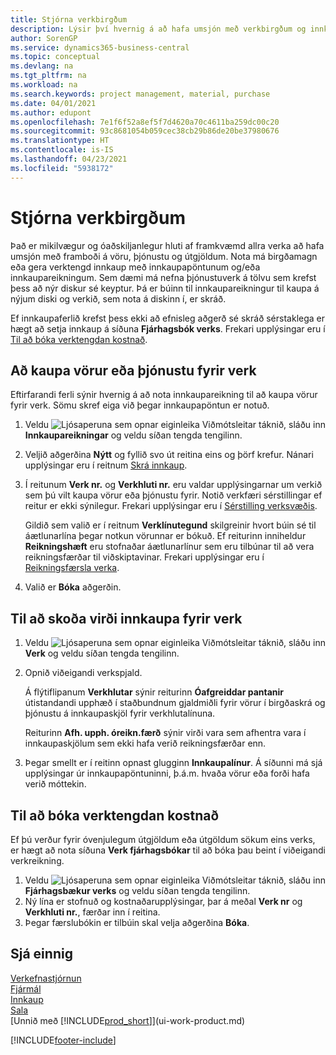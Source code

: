 ```yaml
---
title: Stjórna verkbirgðum
description: Lýsir því hvernig á að hafa umsjón með verkbirgðum og innkaupum á efni og þjónustu í verkum.
author: SorenGP
ms.service: dynamics365-business-central
ms.topic: conceptual
ms.devlang: na
ms.tgt_pltfrm: na
ms.workload: na
ms.search.keywords: project management, material, purchase
ms.date: 04/01/2021
ms.author: edupont
ms.openlocfilehash: 7e1f6f52a8ef5f7d4620a70c4611ba259dc00c20
ms.sourcegitcommit: 93c8681054b059cec38cb29b86de20be37980676
ms.translationtype: HT
ms.contentlocale: is-IS
ms.lasthandoff: 04/23/2021
ms.locfileid: "5938172"
---
```

# <a name="manage-job-supplies"></a>Stjórna verkbirgðum
Það er mikilvægur og óaðskiljanlegur hluti af framkvæmd allra verka að hafa umsjón með framboði á vöru, þjónustu og útgjöldum. Nota má birgðamagn eða gera verktengd innkaup með innkaupapöntunum og/eða innkaupareikningum. Sem dæmi má nefna þjónustuverk á tölvu sem krefst þess að nýr diskur sé keyptur. Þá er búinn til innkaupareikningur til kaupa á nýjum diski og verkið, sem nota á diskinn í, er skráð.

Ef innkaupaferlið krefst þess ekki að efnisleg aðgerð sé skráð sérstaklega er hægt að setja innkaup á síðuna **Fjárhagsbók verks**. Frekari upplýsingar eru í [Til að bóka verktengdan kostnað](projects-how-manage-project-supplies.md#to-post-a-job-related-expense).

## <a name="to-purchase-items-or-services-for-a-job"></a>Að kaupa vörur eða þjónustu fyrir verk
Eftirfarandi ferli sýnir hvernig á að nota innkaupareikning til að kaupa vörur fyrir verk. Sömu skref eiga við þegar innkaupapöntun er notuð.  

1. Veldu ![Ljósaperuna sem opnar eiginleika Viðmótsleitar](media/ui-search/search_small.png "Segðu mér hvað þú vilt gera") táknið, sláðu inn **Innkaupareikningar** og veldu síðan tengda tengilinn.  
2. Veljið aðgerðina **Nýtt** og fyllið svo út reitina eins og þörf krefur. Nánari upplýsingar eru í reitnum [Skrá innkaup](purchasing-how-record-purchases.md).
3. Í reitunum **Verk nr.** og **Verkhluti nr.** eru valdar upplýsingarnar um verkið sem þú vilt kaupa vörur eða þjónustu fyrir. Notið verkfæri sérstillingar ef reitur er ekki sýnilegur. Frekari upplýsingar eru í [Sérstilling verksvæðis](ui-personalization-user.md).

    Gildið sem valið er í reitnum **Verklínutegund** skilgreinir hvort búin sé til áætlunarlína þegar notkun vörunnar er bókuð. Ef reiturinn inniheldur **Reikningshæft** eru stofnaðar áætlunarlínur sem eru tilbúnar til að vera reikningsfærðar til viðskiptavinar. Frekari upplýsingar eru í [Reikningsfærsla verka](projects-how-invoice-jobs.md).
4. Valið er **Bóka** aðgerðin.

## <a name="to-view-the-value-of-purchases-for-a-job"></a>Til að skoða virði innkaupa fyrir verk
1. Veldu ![Ljósaperuna sem opnar eiginleika Viðmótsleitar](media/ui-search/search_small.png "Segðu mér hvað þú vilt gera") táknið, sláðu inn **Verk** og veldu síðan tengda tengilinn.
2. Opnið viðeigandi verkspjald.

    Á flýtiflipanum **Verkhlutar** sýnir reiturinn **Óafgreiddar pantanir** útistandandi upphæð í staðbundnum gjaldmiðli fyrir vörur í birgðaskrá og þjónustu á innkaupaskjöl fyrir verkhlutalínuna.  

    Reiturinn **Afh. upph. óreikn.færð** sýnir virði vara sem afhentra vara í innkaupaskjölum sem ekki hafa verið reikningsfærðar enn.  
3. Þegar smellt er í reitinn opnast glugginn **Innkaupalínur**. Á síðunni má sjá upplýsingar úr innkaupapöntuninni, þ.á.m. hvaða vörur eða forði hafa verið móttekin.

## <a name="to-post-a-job-related-expense"></a>Til að bóka verktengdan kostnað
Ef þú verður fyrir óvenjulegum útgjöldum eða útgöldum sökum eins verks, er hægt að nota síðuna **Verk fjárhagsbókar** til að bóka þau beint í viðeigandi verkreikning.

1. Veldu ![Ljósaperuna sem opnar eiginleika Viðmótsleitar](media/ui-search/search_small.png "Segðu mér hvað þú vilt gera") táknið, sláðu inn **Fjárhagsbækur verks** og veldu síðan tengda tengilinn.  
2. Ný lína er stofnuð og kostnaðarupplýsingar, þar á meðal **Verk nr** og **Verkhluti nr.**, færðar inn í reitina.  
3. Þegar færslubókin er tilbúin skal velja aðgerðina **Bóka**.

## <a name="see-also"></a>Sjá einnig
[Verkefnastjórnun](projects-manage-projects.md)  
[Fjármál](finance.md)  
[Innkaup](purchasing-manage-purchasing.md)         
[Sala](sales-manage-sales.md)      
[Unnið með [!INCLUDE[prod_short](includes/prod_short.md)]](ui-work-product.md)  


[!INCLUDE[footer-include](includes/footer-banner.md)]
